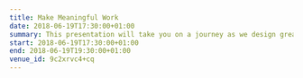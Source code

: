 ```yaml
---
title: Make Meaningful Work
date: 2018-06-19T17:30:00+01:00
summary: This presentation will take you on a journey as we design great organisational cultures to “Make Meaningful Work” and look at the dimensions to do so.
start: 2018-06-19T17:30:00+01:00
end: 2018-06-19T19:30:00+01:00
venue_id: 9c2xrvc4+cq
---
```

